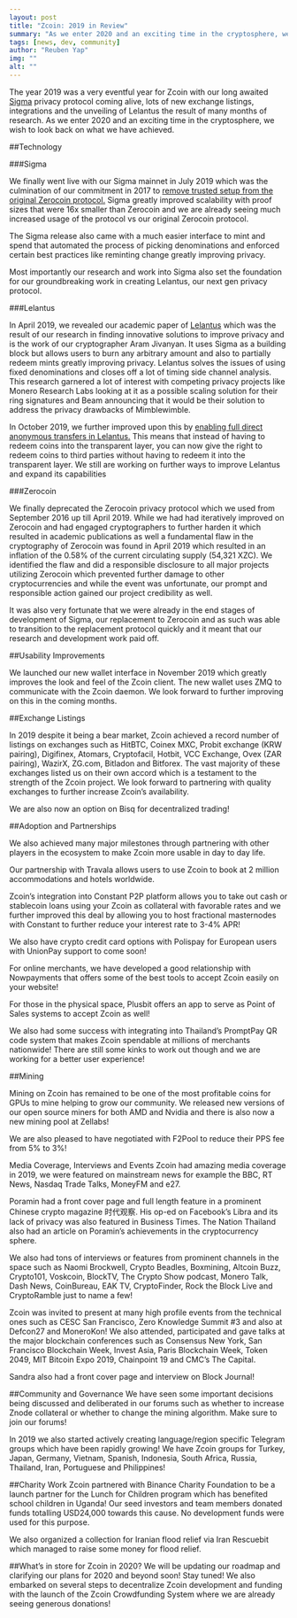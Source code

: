 ```yaml
---
layout: post
title: "Zcoin: 2019 in Review"
summary: "As we enter 2020 and an exciting time in the cryptosphere, we wish to look back on what we have achieved"
tags: [news, dev, community]
author: "Reuben Yap"
img: ""
alt: ""
---
```

The year 2019 was a very eventful year for Zcoin with our long awaited [Sigma](https://www.firo.org/2019/03/20/what-is-sigma.html) privacy protocol coming alive, lots of new exchange listings, integrations and the unveiling of Lelantus the result of many months of research. As we enter 2020 and an exciting time in the cryptosphere, we wish to look back on what we have achieved.

##Technology

###Sigma

We finally went live with our Sigma mainnet in July 2019 which was the culmination of our commitment in 2017 to [remove trusted setup from the original Zerocoin protocol.](https://www.firo.org/2017/04/21/zcoin-moving-beyond-trusted-setup-in-zerocoin.html) Sigma greatly improved scalability with proof sizes that were 16x smaller than Zerocoin and we are already seeing much increased usage of the protocol vs our original Zerocoin protocol.

The Sigma release also came with a much easier interface to mint and spend that automated the process of picking denominations and enforced certain best practices like reminting change greatly improving privacy.

Most importantly our research and work into Sigma also set the foundation for our groundbreaking work in creating Lelantus, our next gen privacy protocol.

###Lelantus

In April 2019, we revealed our academic paper of [Lelantus](lelantus-firo.html) which was the result of our research in finding innovative solutions to improve privacy and is the work of our cryptographer Aram Jivanyan. It uses Sigma as a building block but allows users to burn any arbitrary amount and also to partially redeem mints greatly improving privacy. Lelantus solves the issues of using fixed denominations and closes off a lot of timing side channel analysis. This research garnered a lot of interest with competing privacy projects like Monero Research Labs looking at it as a possible scaling solution for their ring signatures and Beam announcing that it would be their solution to address the privacy drawbacks of Mimblewimble.

In October 2019, we further improved upon this by [enabling full direct anonymous transfers in Lelantus.](direct-untraceable-anonymous-lelantus.html) This means that instead of having to redeem coins into the transparent layer, you can now give the right to redeem coins to third parties without having to redeem it into the transparent layer. We still are working on further ways to improve Lelantus and expand its capabilities

###Zerocoin

We finally deprecated the Zerocoin privacy protocol which we used from September 2016 up till April 2019. While we had had iteratively improved on Zerocoin and had engaged cryptographers to further harden it which resulted in academic publications as well a fundamental flaw in the cryptography of Zerocoin was found in April 2019 which resulted in an inflation of the 0.58% of the current circulating supply (54,321 XZC). We identified the flaw and did a responsible disclosure to all major projects utilizing Zerocoin which prevented further damage to other cryptocurrencies and while the event was unfortunate, our prompt and responsible action gained our project credibility as well.

It was also very fortunate that we were already in the end stages of development of Sigma, our replacement to Zerocoin and as such was able to transition to the replacement protocol quickly and it meant that our research and development work paid off.

##Usability Improvements

We launched our new wallet interface in November 2019 which greatly improves the look and feel of the Zcoin client. The new wallet uses ZMQ to communicate with the Zcoin daemon. We look forward to further improving on this in the coming months.

##Exchange Listings

In 2019 despite it being a bear market, Zcoin achieved a record number of listings on exchanges such as HitBTC, Coinex MXC, Probit exchange (KRW pairing), Digifinex, Atomars, Cryptofacil, Hotbit, VCC Exchange, Ovex (ZAR pairing), WazirX, ZG.com, Bitladon and Bitforex. The vast majority of these exchanges listed us on their own accord which is a testament to the strength of the Zcoin project. We look forward to partnering with quality exchanges to further increase Zcoin’s availability.

We are also now an option on Bisq for decentralized trading!

##Adoption and Partnerships

We also achieved many major milestones through partnering with other players in the ecosystem to make Zcoin more usable in day to day life.

Our partnership with Travala allows users to use Zcoin to book at 2 million accommodations and hotels worldwide.

Zcoin’s integration into Constant P2P platform allows you to take out cash or stablecoin loans using your Zcoin as collateral with favorable rates and we further improved this deal by allowing you to host fractional masternodes with Constant to further reduce your interest rate to 3-4% APR!

We also have crypto credit card options with Polispay for European users with UnionPay support to come soon!

For online merchants, we have developed a good relationship with Nowpayments that offers some of the best tools to accept Zcoin easily on your website!

For those in the physical space, Plusbit offers an app to serve as Point of Sales systems to accept Zcoin as well!

We also had some success with integrating into Thailand’s PromptPay QR code system that makes Zcoin spendable at millions of merchants nationwide! There are still some kinks to work out though and we are working for a better user experience!

##Mining

Mining on Zcoin has remained to be one of the most profitable coins for GPUs to mine helping to grow our community. We released new versions of our open source miners for both AMD and Nvidia and there is also now a new mining pool at Zellabs!

We are also pleased to have negotiated with F2Pool to reduce their PPS fee from 5% to 3%!

Media Coverage, Interviews and Events
Zcoin had amazing media coverage in 2019, we were featured on mainstream news for example the BBC, RT News, Nasdaq Trade Talks, MoneyFM and e27.

Poramin had a front cover page and full length feature in a prominent Chinese crypto magazine 时代观察. His op-ed on Facebook’s Libra and its lack of privacy was also featured in Business Times. The Nation Thailand also had an article on Poramin’s achievements in the cryptocurrency sphere.

We also had tons of interviews or features from prominent channels in the space such as Naomi Brockwell, Crypto Beadles, Boxmining, Altcoin Buzz, Crypto101, Voskcoin, BlockTV, The Crypto Show podcast, Monero Talk, Dash News, CoinBureau, EAK TV, CryptoFinder, Rock the Block Live and CryptoRamble just to name a few!

Zcoin was invited to present at many high profile events from the technical ones such as CESC San Francisco, Zero Knowledge Summit #3 and also at Defcon27 and MoneroKon! We also attended, participated and gave talks at the major blockchain conferences such as Consensus New York, San Francisco Blockchain Week, Invest Asia, Paris Blockchain Week, Token 2049, MIT Bitcoin Expo 2019, Chainpoint 19 and CMC’s The Capital.

Sandra also had a front cover page and interview on Block Journal!

##Community and Governance
We have seen some important decisions being discussed and deliberated in our forums such as whether to increase Znode collateral or whether to change the mining algorithm. Make sure to join our forums!

In 2019 we also started actively creating language/region specific Telegram groups which have been rapidly growing! We have Zcoin groups for Turkey, Japan, Germany, Vietnam, Spanish, Indonesia, South Africa, Russia, Thailand, Iran, Portuguese and Philippines!

##Charity Work
Zcoin partnered with Binance Charity Foundation to be a launch partner for the Lunch for Children program which has benefited school children in Uganda! Our seed investors and team members donated funds totalling USD24,000 towards this cause. No development funds were used for this purpose.

We also organized a collection for Iranian flood relief via Iran Rescuebit which managed to raise some money for flood relief.

##What’s in store for Zcoin in 2020?
We will be updating our roadmap and clarifying our plans for 2020 and beyond soon! Stay tuned!
We also embarked on several steps to decentralize Zcoin development and funding with the launch of the Zcoin Crowdfunding System where we are already seeing generous donations!